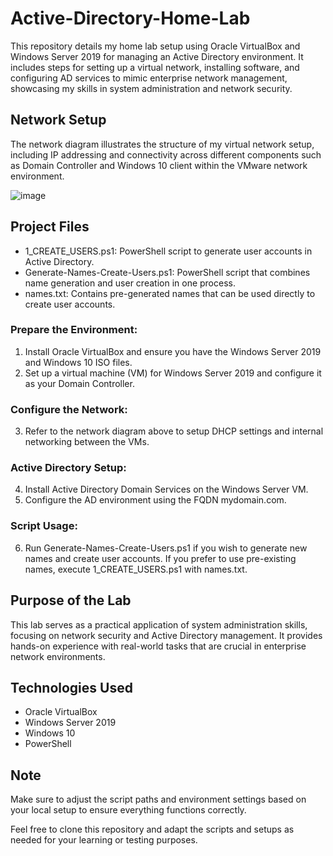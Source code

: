 # Active-Directory-Home-Lab
This repository details my home lab setup using Oracle VirtualBox and Windows Server 2019 for managing an Active Directory environment. It includes steps for setting up a virtual network, installing software, and configuring AD services to mimic enterprise network management, showcasing my skills in system administration and network security.

## Network Setup

The network diagram illustrates the structure of my virtual network setup, including IP addressing and connectivity across different components such as Domain Controller and Windows 10 client within the VMware network environment.

![image](https://github.com/user-attachments/assets/42f0555d-9a88-4aeb-9a42-55d5588baa99)

## Project Files

- 1_CREATE_USERS.ps1: PowerShell script to generate user accounts in Active Directory.
- Generate-Names-Create-Users.ps1: PowerShell script that combines name generation and user creation in one process.
- names.txt: Contains pre-generated names that can be used directly to create user accounts.

### Prepare the Environment:

1. Install Oracle VirtualBox and ensure you have the Windows Server 2019 and Windows 10 ISO files.
2. Set up a virtual machine (VM) for Windows Server 2019 and configure it as your Domain Controller.
   
### Configure the Network:

3. Refer to the network diagram above to setup DHCP settings and internal networking between the VMs.

### Active Directory Setup:

4. Install Active Directory Domain Services on the Windows Server VM.
5. Configure the AD environment using the FQDN mydomain.com.

### Script Usage:

6. Run Generate-Names-Create-Users.ps1 if you wish to generate new names and create user accounts.
If you prefer to use pre-existing names, execute 1_CREATE_USERS.ps1 with names.txt.

## Purpose of the Lab

This lab serves as a practical application of system administration skills, focusing on network security and Active Directory management. It provides hands-on experience with real-world tasks that are crucial in enterprise network environments.

## Technologies Used
- Oracle VirtualBox
- Windows Server 2019
- Windows 10
- PowerShell
  
## Note
Make sure to adjust the script paths and environment settings based on your local setup to ensure everything functions correctly.

Feel free to clone this repository and adapt the scripts and setups as needed for your learning or testing purposes.

